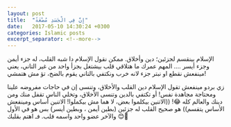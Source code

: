 ```yaml
---
layout: post
title:  "َإِنَّ فِي الْجَسَدِ مُضْغَةً"
date:   2017-05-10 14:30:24 +0300
categories: Islamic posts
excerpt_separator: <!--more-->
---
```

الإسلام بينقسم لجزئين؛ دين وأخلاق.
ممكن نقول الإسلام دا شبه القلب، له جزء أيمن وجزء أيسر ....
المهم عمرك ما هتلاقي قلب بيشتغل بجزأ واحد من غير التاني، يعني مينفعش نقطع او نبتر جزء لانه خرب ونكتفي بالتاني يقوم بالضخ، تؤ مش هتمشي!
<!--more-->
زي بردو مينفعش تقول الإسلام دين القلب والأخلاق، وتنسى إن في حاجات مفروضه علينا ومحتاجة مجاهدة نفس!
أو تكتفي بالدين وتنسى الأخلاق، وتخلي الناس تقفل منك ومن دينك والعالم كله 😂!
((الاتنين بيكلموا بعض، لا هما مش بيكملوا! الاتنين أساس ومينفعش الأساس يتقسم))
هو صحيح القلب له جزئين (بطين أيمن ، وبطين أيسر) بس هو في الأول والآخر عضو واحد واسمه قلب.
فـ اهتم بقلبك 😊👋

